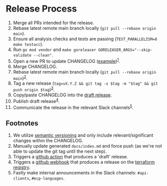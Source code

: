 # Release Process

1. Merge all PRs intended for the release.
2. Rebase latest remote main branch locally (`git pull --rebase origin main`).
3. Ensure all analysis checks and tests are passing (`TEST_PARALLELISM=8 make testacc`).
4. Run `go mod vendor` and `make goreleaser GORELEASER_ARGS="--skip-validate --clean"`.
5. Open a new PR to update CHANGELOG ([example](https://github.com/fastly/terraform-provider-fastly/pull/498/files))<sup>[1](#note1)</sup>.
6. Merge CHANGELOG.
7. Rebase latest remote main branch locally (`git pull --rebase origin main`)<sup>[2](#note2)</sup>.
8. Tag a new release (`tag=vX.Y.Z && git tag -s $tag -m "$tag" && git push origin $tag`)<sup>[3](#note3)</sup>.
9. Copy/paste CHANGELOG into the [draft release](https://github.com/fastly/terraform-provider-fastly/releases).
10. Publish draft release<sup>[4](#note4)</sup>.
11. Communicate the release in the relevant Slack channels<sup>[5](#note5)</sup>.

## Footnotes

1. <a name="note1"></a>We utilize [semantic versioning](https://semver.org/) and only include relevant/significant changes within the CHANGELOG.
2. <a name="note2"></a>Manually update generated `docs/index.md` and force push (as we're not able to update the git tag until the next step).
3. <a name="note3"></a>Triggers a [github action](https://github.com/fastly/terraform-provider-fastly/blob/main/.github/workflows/release.yml) that produces a 'draft' release.
4. <a name="note4"></a>Triggers a [github webhook](https://github.com/fastly/terraform-provider-fastly/settings/hooks) that produces a release on the [terraform registry](https://registry.terraform.io/providers/fastly/fastly/latest).
5. <a name="note5"></a>Fastly make internal announcements in the Slack channels: `#api-clients`, `#ecp-languages`.
